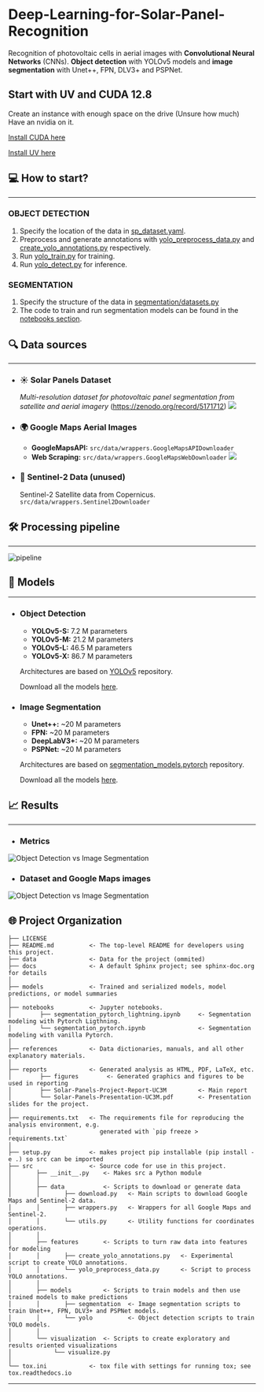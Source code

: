 # Deep-Learning-for-Solar-Panel-Recognition

Recognition of photovoltaic cells in aerial images with **Convolutional Neural Networks** (CNNs).
**Object detection** with YOLOv5 models and **image segmentation** with Unet++, FPN, DLV3+ and PSPNet.


## Start with UV and CUDA 12.8

Create an instance with enough space on the drive (Unsure how much)
Have an nvidia on it.

[Install CUDA here](https://developer.nvidia.com/cuda-12-8-1-download-archive?target_os=Linux&target_arch=x86_64&Distribution=Ubuntu&target_version=22.04&target_type=deb_network)

[Install UV here](https://docs.astral.sh/uv/getting-started/installation/)

## 💻 How to start?

------------
### OBJECT DETECTION
1. Specify the location of the data in [sp_dataset.yaml](src/models/yolo/sp_dataset.yaml).
2. Preprocess and generate annotations with [yolo_preprocess_data.py](src/features/yolo_preprocess_data.py) and [create_yolo_annotations.py](src/features/create_yolo_annotations.py) respectively.
3. Run [yolo_train.py](src/models/yolo_train.py) for training. 
4. Run [yolo_detect.py](src/models/yolo_detect.py) for inference.

### SEGMENTATION
1. Specify the structure of the data in [segmentation/datasets.py](src/models/segmentation/datasets.py)
2. The code to train and run segmentation models can be found in the [notebooks section](notebooks).

## 🔍 Data sources

-----------
* ### ☀ Solar Panels Dataset
    _Multi-resolution dataset for photovoltaic panel segmentation from satellite and aerial imagery_ (https://zenodo.org/record/5171712)
  ![](reports/figures/sp_dataset.png)
* ### 🌍 Google Maps Aerial Images
  * **GoogleMapsAPI:** ``src/data/wrappers.GoogleMapsAPIDownloader``
  * **Web Scraping:** ``src/data/wrappers.GoogleMapsWebDownloader``
  ![](reports/figures/gmaps.png)
* ### 📡 Sentinel-2 Data (unused)
  Sentinel-2 Satellite data from Copernicus. ``src/data/wrappers.Sentinel2Downloader``

## 🛠 Processing pipeline

------------
![pipeline](reports/figures/data_pipeline.png)

## 🧪 Models

-----------
* ### Object Detection
  * **YOLOv5-S:** 7.2 M parameters
  * **YOLOv5-M:** 21.2 M parameters
  * **YOLOv5-L:** 46.5 M parameters
  * **YOLOv5-X:** 86.7 M parameters

  Architectures are based on [YOLOv5](https://github.com/ultralytics/yolov5) repository.
  
  Download all the models [here](https://drive.google.com/file/d/1FrrcdcIcpOhittE4hj0zicsSNXhLExDu/view?usp=sharing).

* ### Image Segmentation
  * **Unet++:** ~20 M parameters
  * **FPN:** ~20 M parameters
  * **DeepLabV3+:** ~20 M parameters
  * **PSPNet:** ~20 M parameters

  Architectures are based on [segmentation_models.pytorch](https://github.com/qubvel/segmentation_models.pytorch) repository.
  
  Download all the models [here](https://drive.google.com/file/d/164opMqKximlcDJ524mxcmDis3kOqT-Mk/view?usp=sharing).

## 📈 Results

---------------
* ### Metrics
![Object Detection vs Image Segmentation](reports/figures/od_vs_is.png)
* ### Dataset and Google Maps images
![Object Detection vs Image Segmentation](reports/figures/sp_results.png)


🌐 Project Organization
------------

    ├── LICENSE
    ├── README.md          <- The top-level README for developers using this project.
    ├── data               <- Data for the project (ommited)
    ├── docs               <- A default Sphinx project; see sphinx-doc.org for details
    │
    ├── models             <- Trained and serialized models, model predictions, or model summaries
    │
    ├── notebooks          <- Jupyter notebooks.
    │        ├── segmentation_pytorch_lightning.ipynb     <- Segmentation modeling with Pytorch Ligthning.
    │        └── segmentation_pytorch.ipynb               <- Segmentation modeling with vanilla Pytorch.
    │
    ├── references         <- Data dictionaries, manuals, and all other explanatory materials.
    │
    ├── reports            <- Generated analysis as HTML, PDF, LaTeX, etc.
    │        ├── figures        <- Generated graphics and figures to be used in reporting
    │        ├── Solar-Panels-Project-Report-UC3M         <- Main report
    │        └── Solar-Panels-Presentation-UC3M.pdf       <- Presentation slides for the project.
    │
    ├── requirements.txt   <- The requirements file for reproducing the analysis environment, e.g.
    │                         generated with `pip freeze > requirements.txt`
    │
    ├── setup.py           <- makes project pip installable (pip install -e .) so src can be imported
    ├── src                <- Source code for use in this project.
    │       ├── __init__.py    <- Makes src a Python module
    │       │
    │       ├── data           <- Scripts to download or generate data
    │       │       ├── download.py   <- Main scripts to download Google Maps and Sentinel-2 data. 
    │       │       ├── wrappers.py   <- Wrappers for all Google Maps and Sentinel-2.
    │       │       └── utils.py      <- Utility functions for coordinates operations.
    │       │
    │       ├── features       <- Scripts to turn raw data into features for modeling
    │       │       ├── create_yolo_annotations.py   <- Experimental script to create YOLO annotations.
    │       │       └── yolo_preprocess_data.py      <- Script to process YOLO annotations.
    │       │
    │       ├── models         <- Scripts to train models and then use trained models to make predictions
    │       │       ├── segmentation  <- Image segmentation scripts to train Unet++, FPN, DLV3+ and PSPNet models.
    │       │       └── yolo          <- Object detection scripts to train YOLO models.
    │       │
    │       └── visualization  <- Scripts to create exploratory and results oriented visualizations
    │            └── visualize.py
    │
    └── tox.ini            <- tox file with settings for running tox; see tox.readthedocs.io
--------
